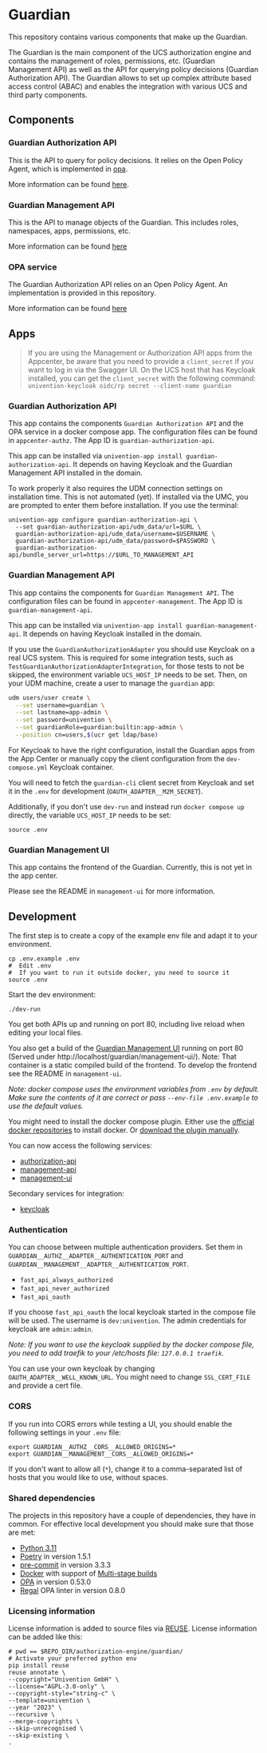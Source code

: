 <!--
Copyright (C) 2023 Univention GmbH

SPDX-License-Identifier: AGPL-3.0-only
-->

# Guardian

This repository contains various components that make up the Guardian.

The Guardian is the main component of the UCS authorization engine and
contains the management of roles, permissions, etc. (Guardian Management API) as well as the API for
querying policy decisions (Guardian Authorization API). The Guardian allows to set up complex attribute based
access control (ABAC) and enables the integration with various UCS and third party components.

## Components

### Guardian Authorization API

This is the API to query for policy decisions. It relies on the Open Policy Agent, which is
implemented in [opa](opa/README.md).

More information can be found [here](authorization-api/README.md).

### Guardian Management API

This is the API to manage objects of the Guardian. This includes roles, namespaces, apps, permissions, etc.

More information can be found [here](management-api/README.md)

### OPA service

The Guardian Authorization API relies on an Open Policy Agent. An implementation is provided in this repository.

More information can be found [here](opa/README.md)

## Apps

> If you are using the Management or Authorization API apps from
> the Appcenter, be aware that you need to provide a `client_secret`
> if you want to log in via the Swagger UI. On the UCS host that has
> Keycloak installed, you can get the `client_secret` with the following
> command: `univention-keycloak oidc/rp secret --client-name guardian`

### Guardian Authorization API

This app contains the components `Guardian Authorization API` and the OPA service in a docker compose app.
The configuration files can be found in `appcenter-authz`. The App ID is `guardian-authorization-api`.

This app can be installed via `univention-app install guardian-authorization-api`. It depends on having
Keycloak and the Guardian Management API installed in the domain.

To work properly it also requires the UDM connection settings on installation time. This is not automated (yet).
If installed via the UMC, you are prompted to enter them before installation. If you use the terminal:

```shell
univention-app configure guardian-authorization-api \
  --set guardian-authorization-api/udm_data/url=$URL \
  guardian-authorization-api/udm_data/username=$USERNAME \
  guardian-authorization-api/udm_data/password=$PASSWORD \
  guardian-authorization-api/bundle_server_url=https://$URL_TO_MANAGEMENT_API
```

### Guardian Management API

This app contains the components for `Guardian Management API`.
The configuration files can be found in `appcenter-management`. The App ID is `guardian-management-api`.

This app can be installed via `univention-app install guardian-management-api`. It depends on having
Keycloak installed in the domain.

If you use the `GuardianAuthorizationAdapter` you should use Keycloak on a real UCS system. This is required for some integration tests, such as `TestGuardianAuthorizationAdapterIntegration`, for those tests to not be skipped, the environment variable `UCS_HOST_IP` needs to be set. Then, on your UDM machine, create a user to manage the `guardian` app:

```bash
udm users/user create \
  --set username=guardian \
  --set lastname=app-admin \
  --set password=univention \
  --set guardianRole=guardian:builtin:app-admin \
  --position cn=users,$(ucr get ldap/base)
```

For Keycloak to have the right configuration, install the Guardian apps from the App Center or manually copy the client
configuration from the `dev-compose.yml` Keycloak container.

You will need to fetch the `guardian-cli` client secret from Keycloak and set it in the `.env` for development
(`OAUTH_ADAPTER__M2M_SECRET`).

Additionally, if you don't use `dev-run` and instead run `docker compose up` directly, the variable `UCS_HOST_IP` needs to be set:

```shell
source .env
```

### Guardian Management UI

This app contains the frontend of the Guardian.
Currently, this is not yet in the app center.

Please see the README in `management-ui` for more information.

## Development

The first step is to create a copy of the example env file and adapt it to your environment.

```shell
cp .env.example .env
#  Edit .env
#  If you want to run it outside docker, you need to source it
source .env
```

Start the dev environment:

```shell
./dev-run
```

You get both APIs up and running on port 80, including live reload when editing your local files.

You also get a build of the [Guardian Management UI](#guardian-management-ui) running on port 80
(Served under http://localhost/guardian/management-ui/). Note: That container is a static compiled build of the frontend.
To develop the frontend see the README in `management-ui`.

_Note: docker compose uses the environment variables from `.env` by default._
_Make sure the contents of it are correct or pass `--env-file .env.example` to_
_use the default values._

You might need to install the docker compose plugin.
Either use the [official docker repositories](https://docs.docker.com/compose/install/linux/#install-using-the-repository) to install docker.
Or [download the plugin manually](https://docs.docker.com/compose/install/linux/#install-the-plugin-manually).

You can now access the following services:

- [authorization-api](http://localhost/guardian/authorization/docs/)
- [management-api](http://localhost/guardian/management/docs/)
- [management-ui](http://localhost/guardian/management-ui/)

Secondary services for integration:

- [keycloak](http://traefik/guardian/keycloak/)

### Authentication

You can choose between multiple authentication providers.
Set them in `GUARDIAN__AUTHZ__ADAPTER__AUTHENTICATION_PORT` and `GUARDIAN__MANAGEMENT__ADAPTER__AUTHENTICATION_PORT`.

- `fast_api_always_authorized`
- `fast_api_never_authorized`
- `fast_api_oauth`

If you choose `fast_api_oauth` the local keycloak started in the compose file will be used.
The username is `dev:univention`. The admin credentials for keycloak are `admin:admin`.

*Note: If you want to use the keycloak supplied by the docker compose file,
you need to add traefik to your /etc/hosts file: `127.0.0.1 traefik`.*

You can use your own keycloak by changing `OAUTH_ADAPTER__WELL_KNOWN_URL`.
You might need to change `SSL_CERT_FILE` and provide a cert file.

### CORS

If you run into CORS errors while testing a UI, you should enable the following
settings in your `.env` file:

```shell
export GUARDIAN__AUTHZ__CORS__ALLOWED_ORIGINS=*
export GUARDIAN__MANAGEMENT__CORS__ALLOWED_ORIGINS=*
```

If you don't want to allow all (`*`), change it to a comma-separated list of
hosts that you would like to use, without spaces.

### Shared dependencies

The projects in this repository have a couple of dependencies, they have in common. For effective local development
you should make sure that those are met:

- [Python 3.11](https://www.python.org/downloads/release/python-3114/)
- [Poetry](https://python-poetry.org/) in version 1.5.1
- [pre-commit](https://pre-commit.com/) in version 3.3.3
- [Docker](https://www.docker.com/) with support of [Multi-stage builds](https://docs.docker.com/build/building/multi-stage/)
- [OPA](https://www.openpolicyagent.org/) in version 0.53.0
- [Regal](https://github.com/StyraInc/regal) OPA linter in version 0.8.0

### Licensing information

License information is added to source files via [REUSE](https://reuse.software/). License information can be added
like this:

```shell
# pwd == $REPO_DIR/authorization-engine/guardian/
# Activate your preferred python env
pip install reuse
reuse annotate \
--copyright="Univention GmbH" \
--license="AGPL-3.0-only" \
--copyright-style="string-c" \
--template=univention \
--year "2023" \
--recursive \
--merge-copyrights \
--skip-unrecognised \
--skip-existing \
.
```
